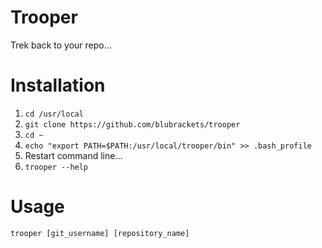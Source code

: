 # Trooper
Trek back to your repo...

# Installation
1. `cd /usr/local`
2. `git clone https://github.com/blubrackets/trooper`
3. `cd ~`
4. `echo "export PATH=$PATH:/usr/local/trooper/bin" >> .bash_profile`
5. Restart command line...
6. `trooper --help`

# Usage
`trooper [git_username] [repository_name]`
